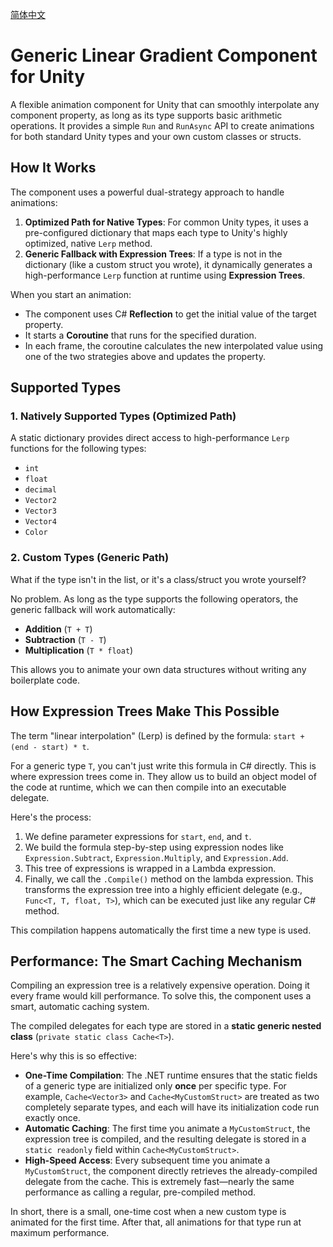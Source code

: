 [简体中文](README_zh-cn.md)

# Generic Linear Gradient Component for Unity

A flexible animation component for Unity that can smoothly interpolate any component property, as long as its type supports basic arithmetic operations. It provides a simple `Run` and `RunAsync` API to create animations for both standard Unity types and your own custom classes or structs.

## How It Works

The component uses a powerful dual-strategy approach to handle animations:

1.  **Optimized Path for Native Types**: For common Unity types, it uses a pre-configured dictionary that maps each type to Unity's highly optimized, native `Lerp` method.
2.  **Generic Fallback with Expression Trees**: If a type is not in the dictionary (like a custom struct you wrote), it dynamically generates a high-performance `Lerp` function at runtime using **Expression Trees**.

When you start an animation:
- The component uses C# **Reflection** to get the initial value of the target property.
- It starts a **Coroutine** that runs for the specified duration.
- In each frame, the coroutine calculates the new interpolated value using one of the two strategies above and updates the property.

## Supported Types

### 1. Natively Supported Types (Optimized Path)

A static dictionary provides direct access to high-performance `Lerp` functions for the following types:
- `int`
- `float`
- `decimal`
- `Vector2`
- `Vector3`
- `Vector4`
- `Color`

### 2. Custom Types (Generic Path)

What if the type isn't in the list, or it's a class/struct you wrote yourself?

No problem. As long as the type supports the following operators, the generic fallback will work automatically:
- **Addition** (`T + T`)
- **Subtraction** (`T - T`)
- **Multiplication** (`T * float`)

This allows you to animate your own data structures without writing any boilerplate code.

## How Expression Trees Make This Possible

The term "linear interpolation" (Lerp) is defined by the formula: `start + (end - start) * t`.

For a generic type `T`, you can't just write this formula in C# directly. This is where expression trees come in. They allow us to build an object model of the code at runtime, which we can then compile into an executable delegate.

Here's the process:
1.  We define parameter expressions for `start`, `end`, and `t`.
2.  We build the formula step-by-step using expression nodes like `Expression.Subtract`, `Expression.Multiply`, and `Expression.Add`.
3.  This tree of expressions is wrapped in a Lambda expression.
4.  Finally, we call the `.Compile()` method on the lambda expression. This transforms the expression tree into a highly efficient delegate (e.g., `Func<T, T, float, T>`), which can be executed just like any regular C# method.

This compilation happens automatically the first time a new type is used.

## Performance: The Smart Caching Mechanism

Compiling an expression tree is a relatively expensive operation. Doing it every frame would kill performance. To solve this, the component uses a smart, automatic caching system.

The compiled delegates for each type are stored in a **static generic nested class** (`private static class Cache<T>`).

Here's why this is so effective:
- **One-Time Compilation**: The .NET runtime ensures that the static fields of a generic type are initialized only **once** per specific type. For example, `Cache<Vector3>` and `Cache<MyCustomStruct>` are treated as two completely separate types, and each will have its initialization code run exactly once.
- **Automatic Caching**: The first time you animate a `MyCustomStruct`, the expression tree is compiled, and the resulting delegate is stored in a `static readonly` field within `Cache<MyCustomStruct>`.
- **High-Speed Access**: Every subsequent time you animate a `MyCustomStruct`, the component directly retrieves the already-compiled delegate from the cache. This is extremely fast—nearly the same performance as calling a regular, pre-compiled method.

In short, there is a small, one-time cost when a new custom type is animated for the first time. After that, all animations for that type run at maximum performance.
